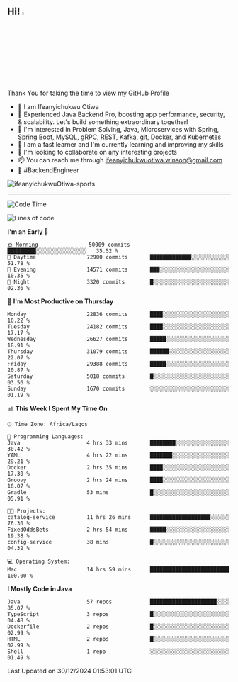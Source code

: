 <!-- BLOG-POST-LIST:START --><!-- BLOG-POST-LIST:END -->

## Hi! <img src="https://media.giphy.com/media/hvRJCLFzcasrR4ia7z/giphy.gif" width="4%"> 

Thank You for taking the time to view my GitHub Profile

- 👋 I am Ifeanyichukwu Otiwa
- 🚀 Experienced Java Backend Pro, boosting app performance, security, & scalability. Let's build something extraordinary together!
- 👀 I'm interested in Problem Solving, Java, Microservices with Spring, Spring Boot, MySQL, gRPC, REST, Kafka, git, Docker, and Kubernetes
- 🌱 I am a fast learner and I'm currently learning and improving my skills
- 💞️ I'm looking to collaborate on any interesting projects
- 📫 You can reach me through ifeanyichukwuotiwa.winson@gmail.com
- 🚀 #BackendEngineer

<p align="left" marginTop="10px"> <img src="https://komarev.com/ghpvc/?username=ifeanyichukwuOtiwa-sports&label=Profile%20views&color=0e75b6&style=for-the-badge" alt="ifeanyichukwuOtiwa-sports" /> </p>

***

<!--START_SECTION:waka-->
![Code Time](http://img.shields.io/badge/Code%20Time-3%2C261%20hrs%203%20mins-blue)

![Lines of code](https://img.shields.io/badge/From%20Hello%20World%20I%27ve%20Written-34.6%20million%20lines%20of%20code-blue)

**I'm an Early 🐤** 

```text
🌞 Morning                50009 commits       █████████░░░░░░░░░░░░░░░░   35.52 % 
🌆 Daytime                72900 commits       █████████████░░░░░░░░░░░░   51.78 % 
🌃 Evening                14571 commits       ███░░░░░░░░░░░░░░░░░░░░░░   10.35 % 
🌙 Night                  3320 commits        █░░░░░░░░░░░░░░░░░░░░░░░░   02.36 % 
```
📅 **I'm Most Productive on Thursday** 

```text
Monday                   22836 commits       ████░░░░░░░░░░░░░░░░░░░░░   16.22 % 
Tuesday                  24182 commits       ████░░░░░░░░░░░░░░░░░░░░░   17.17 % 
Wednesday                26627 commits       █████░░░░░░░░░░░░░░░░░░░░   18.91 % 
Thursday                 31079 commits       ██████░░░░░░░░░░░░░░░░░░░   22.07 % 
Friday                   29388 commits       █████░░░░░░░░░░░░░░░░░░░░   20.87 % 
Saturday                 5018 commits        █░░░░░░░░░░░░░░░░░░░░░░░░   03.56 % 
Sunday                   1670 commits        ░░░░░░░░░░░░░░░░░░░░░░░░░   01.19 % 
```


📊 **This Week I Spent My Time On** 

```text
🕑︎ Time Zone: Africa/Lagos

💬 Programming Languages: 
Java                     4 hrs 33 mins       ████████░░░░░░░░░░░░░░░░░   30.42 % 
YAML                     4 hrs 22 mins       ███████░░░░░░░░░░░░░░░░░░   29.21 % 
Docker                   2 hrs 35 mins       ████░░░░░░░░░░░░░░░░░░░░░   17.30 % 
Groovy                   2 hrs 24 mins       ████░░░░░░░░░░░░░░░░░░░░░   16.07 % 
Gradle                   53 mins             █░░░░░░░░░░░░░░░░░░░░░░░░   05.91 % 

🐱‍💻 Projects: 
catalog-service          11 hrs 26 mins      ███████████████████░░░░░░   76.30 % 
FixedOddsBets            2 hrs 54 mins       █████░░░░░░░░░░░░░░░░░░░░   19.38 % 
config-service           38 mins             █░░░░░░░░░░░░░░░░░░░░░░░░   04.32 % 

💻 Operating System: 
Mac                      14 hrs 59 mins      █████████████████████████   100.00 % 
```

**I Mostly Code in Java** 

```text
Java                     57 repos            █████████████████████░░░░   85.07 % 
TypeScript               3 repos             █░░░░░░░░░░░░░░░░░░░░░░░░   04.48 % 
Dockerfile               2 repos             █░░░░░░░░░░░░░░░░░░░░░░░░   02.99 % 
HTML                     2 repos             █░░░░░░░░░░░░░░░░░░░░░░░░   02.99 % 
Shell                    1 repo              ░░░░░░░░░░░░░░░░░░░░░░░░░   01.49 % 
```




 Last Updated on 30/12/2024 01:53:01 UTC
<!--END_SECTION:waka-->

<!--
<p align="center">
![trophy](https://github-profile-trophy.vercel.app/?username=ifeanyichukwuOtiwa-sports&theme=onedark) (https://github.com/ryo-ma/github-profile-trophy)
</p>
-->

<!---
ifeanyi-otiwa/ifeanyi-otiwa is a ✨ special ✨ repository because its `README.md` (this file) appears on your GitHub profile.
You can click the Preview link to take a look at your changes.
--->
